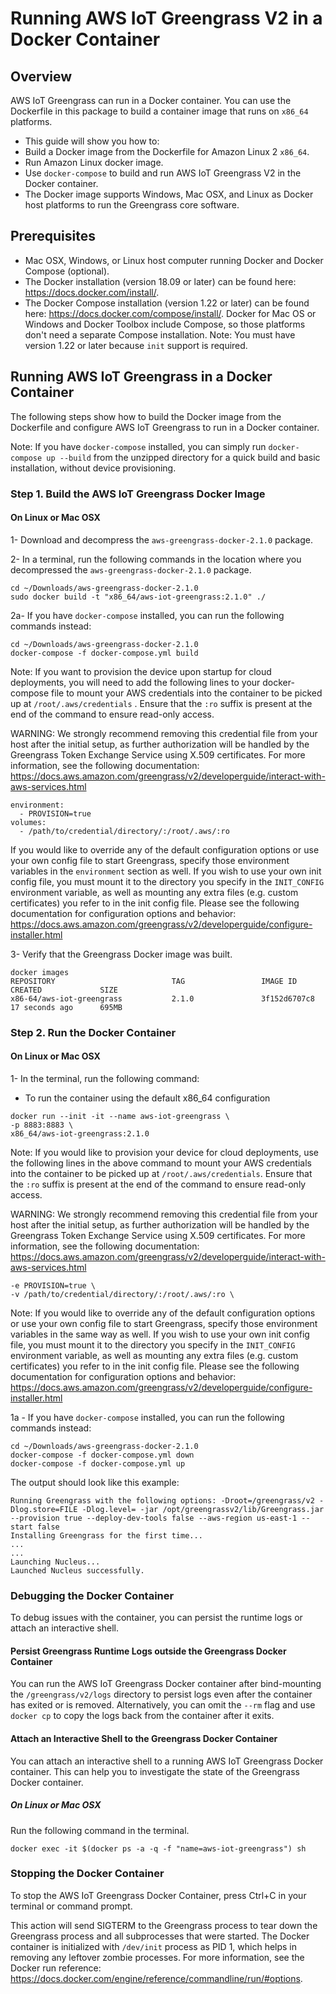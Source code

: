 # Running AWS IoT Greengrass V2 in a Docker Container
## Overview
AWS IoT Greengrass can run in a Docker container. You can use the Dockerfile in this package to build a container image that runs on `x86_64` platforms. 

* This guide will show you how to:
 * Build a Docker image from the Dockerfile for Amazon Linux 2 `x86_64`.
 * Run Amazon Linux docker image.
 * Use `docker-compose` to build and run AWS IoT Greengrass V2 in the Docker container.
 * The Docker image supports Windows, Mac OSX, and Linux as Docker host platforms to run the Greengrass core software.

## Prerequisites
* Mac OSX, Windows, or Linux host computer running Docker and Docker Compose (optional).
 * The Docker installation (version 18.09 or later) can be found here: https://docs.docker.com/install/.
 * The Docker Compose installation (version 1.22 or later) can be found here: https://docs.docker.com/compose/install/.
   Docker for Mac OS or Windows and Docker Toolbox include Compose, so those platforms don't need a separate Compose installation. Note: You must have version 1.22 or later because `init` support is required.

## Running AWS IoT Greengrass in a Docker Container
The following steps show how to build the Docker image from the Dockerfile and configure AWS IoT Greengrass to run in a Docker container.

Note: If you have `docker-compose` installed, you can simply run `docker-compose up --build` from the unzipped directory for a quick build and basic installation, without device provisioning. 


### Step 1. Build the AWS IoT Greengrass Docker Image
#### On Linux or Mac OSX
1- Download and decompress the `aws-greengrass-docker-2.1.0` package.

2- In a terminal, run the following commands in the location where you decompressed the `aws-greengrass-docker-2.1.0` package.
```
cd ~/Downloads/aws-greengrass-docker-2.1.0
sudo docker build -t "x86_64/aws-iot-greengrass:2.1.0" ./
```

2a- If you have `docker-compose` installed, you can run the following commands instead:
```
cd ~/Downloads/aws-greengrass-docker-2.1.0
docker-compose -f docker-compose.yml build
```

Note: If you want to provision the device upon startup for cloud deployments, you will need to add the following lines to your docker-compose file to mount your AWS credentials into the container to be picked up at `/root/.aws/credentials` . Ensure that the `:ro` suffix is present at the end of the command to ensure read-only access.

WARNING: We strongly recommend removing this credential file from your host after the initial setup, as further authorization will be handled by the Greengrass Token Exchange Service using X.509 certificates. For more information, see the following documentation:
https://docs.aws.amazon.com/greengrass/v2/developerguide/interact-with-aws-services.html

```
environment:
  - PROVISION=true
volumes:
  - /path/to/credential/directory/:/root/.aws/:ro
```

If you would like to override any of the default configuration options or use your own config file to start Greengrass, specify those environment variables in the `environment` section as well. If you wish to use your own init config file, you must mount it to the directory you specify in the `INIT_CONFIG` environment variable, as well as mounting any extra files (e.g. custom certificates) you refer to in the init config file.
Please see the following documentation for configuration options and behavior:
https://docs.aws.amazon.com/greengrass/v2/developerguide/configure-installer.html

3- Verify that the Greengrass Docker image was built.
```
docker images
REPOSITORY                          TAG                 IMAGE ID            CREATED             SIZE
x86-64/aws-iot-greengrass           2.1.0               3f152d6707c8        17 seconds ago      695MB
```

### Step 2. Run the Docker Container
#### On Linux or Mac OSX
1- In the terminal, run the following command:
 -  To run the container using the default x86_64 configuration

```
docker run --init -it --name aws-iot-greengrass \
-p 8883:8883 \
x86_64/aws-iot-greengrass:2.1.0
```

Note: If you would like to provision your device for cloud deployments, use the following lines in the above command to mount your AWS credentials into the container to be picked up at `/root/.aws/credentials`. Ensure that the `:ro` suffix is present at the end of the command to ensure read-only access.

WARNING: We strongly recommend removing this credential file from your host after the initial setup, as further authorization will be handled by the Greengrass Token Exchange Service using X.509 certificates. For more information, see the following documentation:
https://docs.aws.amazon.com/greengrass/v2/developerguide/interact-with-aws-services.html

```
-e PROVISION=true \
-v /path/to/credential/directory/:/root/.aws/:ro \
```

Note: If you would like to override any of the default configuration options or use your own config file to start Greengrass, specify those environment variables in the same way as well. If you wish to use your own init config file, you must mount it to the directory you specify in the `INIT_CONFIG` environment variable, as well as mounting any extra files (e.g. custom certificates) you refer to in the init config file.
Please see the following documentation for configuration options and behavior:
https://docs.aws.amazon.com/greengrass/v2/developerguide/configure-installer.html


1a -  If you have `docker-compose` installed, you can run the following commands instead:
```
cd ~/Downloads/aws-greengrass-docker-2.1.0
docker-compose -f docker-compose.yml down
docker-compose -f docker-compose.yml up
```

The output should look like this example:
```
Running Greengrass with the following options: -Droot=/greengrass/v2 -Dlog.store=FILE -Dlog.level= -jar /opt/greengrassv2/lib/Greengrass.jar --provision true --deploy-dev-tools false --aws-region us-east-1 --start false
Installing Greengrass for the first time...
...
...
Launching Nucleus...
Launched Nucleus successfully.
```

### Debugging the Docker Container
To debug issues with the container, you can persist the runtime logs or attach an interactive shell.

#### Persist Greengrass Runtime Logs outside the Greengrass Docker Container
You can run the AWS IoT Greengrass Docker container after bind-mounting the `/greengrass/v2/logs` directory to persist logs even after the container has exited or is removed. Alternatively, you can omit the `--rm` flag and use `docker cp` to copy the logs back from the container after it exits.


#### Attach an Interactive Shell to the Greengrass Docker Container
You can attach an interactive shell to a running AWS IoT Greengrass Docker container. This can help you to investigate the state of the Greengrass Docker container.
##### On Linux or Mac OSX
Run the following command in the terminal.
```
docker exec -it $(docker ps -a -q -f "name=aws-iot-greengrass") sh
```


### Stopping the Docker Container
To stop the AWS IoT Greengrass Docker Container, press Ctrl+C in your terminal or command prompt.

This action will send SIGTERM to the Greengrass process to tear down the Greengrass process and all subprocesses that were started. The Docker container is initialized with `/dev/init` process as PID 1, which helps in removing any leftover zombie processes. For more information, see the Docker run reference: https://docs.docker.com/engine/reference/commandline/run/#options.
